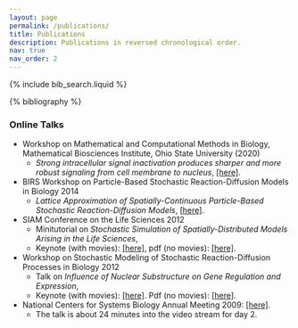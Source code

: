 ```yaml
---
layout: page
permalink: /publications/
title: Publications
description: Publications in reversed chronological order. 
nav: true
nav_order: 2
---
```


<!-- _pages/publications.md -->

<!-- Bibsearch Feature -->

{% include bib_search.liquid %}

<div class="publications">

{% bibliography %}

</div>

<div class="talks">
    <div class="container">
        <div class="row">
            <div class="col-sm-12">
                <h3>Online Talks</h3>
                <ul>
                    <li>
                        Workshop on Mathematical and Computational Methods in Biology, Mathematical Biosciences Institute, Ohio State University (2020)<br>
                        <ul>
                            <li>
                                <i>Strong intracellular signal inactivation produces sharper and more robust signaling from cell membrane to nucleus</i>,
                                <a href="https://video.mbi.ohio-state.edu/video/player/?id=4900&title=Strong+intracellular+signal+inactivation+produces+sharper+and+more+robust+signaling+from+cell+membrane+to+nucleus">[here]</a>.<br>
                            </li>
                        </ul>
                    </li>
                    <li>
                        BIRS Workshop on Particle-Based Stochastic Reaction-Diffusion Models in Biology 2014<br>
                        <ul>
                            <li>
                                <i>Lattice Approximation of Spatially-Continuous Particle-Based Stochastic Reaction-Diffusion Models</i>,
                                <a href="http://www.birs.ca/events/2014/5-day-workshops/14w5103/videos/watch/201411131127-Isaacson.mp4">[here]</a>.<br>
                            </li>
                        </ul>
                    </li>
                    <li>
                        SIAM Conference on the Life Sciences 2012
                        <ul>
                            <li>Minitutorial on <i>Stochastic Simulation of Spatially-Distributed Models Arising in the Life Sciences</i>, <br></li>
                            <li>Keynote (with movies): <a href="presentations/siam-ls-minitutorial-2012.key">[here]</a>, pdf (no movies):
                                <a href="presentations/siam-ls-minitutorial-2012.pdf">[here]</a>.<br></li>
                        </ul>
                    </li>
                    <li>
                        Workshop on Stochastic Modeling of Stochastic Reaction-Diffusion Processes in Biology 2012<br>
                        <ul>
                            <li>Talk on <i>Influence of Nuclear Substructure on Gene Regulation and Expression</i>, <br></li>
                            <li>Keynote (with movies): <a href="presentations/comparision_of_sim_vs_xray.key">[here]</a>. Pdf (no movies):
                                <a href="presentations/comparision_of_sim_vs_xray.pdf">[here]</a>.<br></li>
                        </ul>
                    </li>
                    <li>
                        National Centers for Systems Biology Annual Meeting 2009:
                        <a href="http://www.systemscenters.org/news-events/annual-center-meetings/annual-center-meetings-2009/">[here]</a>.<br>
                        <ul>
                            <li>The talk is about 24 minutes into the video stream for day 2.</li>
                        </ul>
                    </li>
                </ul>
            </div>
        </div>
    </div>
</div>
